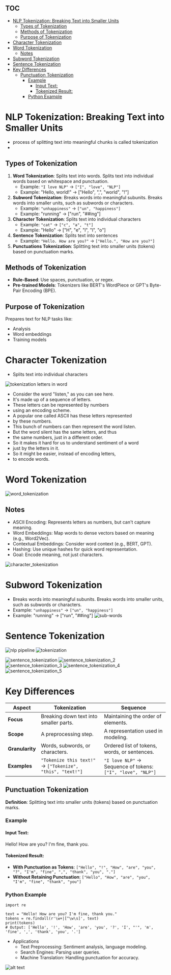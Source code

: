 ## TOC
- [NLP Tokenization: Breaking Text into Smaller Units](#nlp-tokenization-breaking-text-into-smaller-units)
  - [Types of Tokenization](#types-of-tokenization)
  - [Methods of Tokenization](#methods-of-tokenization)
  - [Purpose of Tokenization](#purpose-of-tokenization)
- [Character Tokenization](#character-tokenization)
- [Word Tokenization](#word-tokenization)
  - [Notes](#notes)
- [Subword Tokenization](#subword-tokenization)
- [Sentence Tokenization](#sentence-tokenization)
- [Key Differences](#key-differences)
  - [Punctuation Tokenization](#punctuation-tokenization)
    - [Example](#example)
      - [Input Text:](#input-text)
      - [Tokenized Result:](#tokenized-result)
    - [Python Example](#python-example)




# NLP Tokenization: Breaking Text into Smaller Units
- process of splitting text into meaningful chunks is called tokenization
- 

## Types of Tokenization
1. **Word Tokenization**: Splits text into words. Splits text into individual words based on whitespace and punctuation. 
   - Example: `"I love NLP"` → `["I", "love", "NLP"]`
   - Example: "Hello, world!" -> ["Hello", ",", "world", "!"]
2. **Subword Tokenization**: Breaks words into meaningful subunits. Breaks words into smaller units, such as subwords or characters.  
   - Example: `"unhappiness"` → `["un", "happiness"]`
   - Example: "running" -> ["run", "##ing"]
3. **Character Tokenization**: Splits text into individual characters  
   - Example: `"cat"` → `["c", "a", "t"]`
   - Example: "Hello" -> ["H", "e", "l", "l", "o"]
4. **Sentence Tokenization**: Splits text into sentences  
   - Example: `"Hello. How are you?"` → `["Hello.", "How are you?"]`
5. **Punctuations Tokenization**: Splitting text into smaller units (tokens) based on punctuation marks.

## Methods of Tokenization
- **Rule-Based**: Use spaces, punctuation, or regex.
- **Pre-trained Models**: Tokenizers like BERT's WordPiece or GPT's Byte-Pair Encoding (BPE).

## Purpose of Tokenization
Prepares text for NLP tasks like:
- Analysis
- Word embeddings
- Training models





# Character Tokenization
- Splits text into individual characters 

![tokenization letters in word](assets/tokenization_letters_in_word.png)

- Consider the word "listen," as you can see here.
- It's made up of a sequence of letters.
- These letters can be represented by numbers
- using an encoding scheme.
- A popular one called ASCII has these letters represented
- by these numbers.
- This bunch of numbers can then represent the word listen.
- But the word silent has the same letters, and thus
- the same numbers, just in a different order.
- So it makes it hard for us to understand sentiment of a word
- just by the letters in it.
- So it might be easier, instead of encoding letters,
- to encode words.


# Word Tokenization
![word_tokenization](assets/word_tokenization.png)

## Notes
- ASCII Encoding: Represents letters as numbers, but can't capture meaning.
- Word Embeddings: Map words to dense vectors based on meaning (e.g., Word2Vec).
- Contextual Embeddings: Consider word context (e.g., BERT, GPT).
- Hashing: Use unique hashes for quick word representation.
- Goal: Encode meaning, not just characters.

![character_tokenization](assets/character_tokenization.png)



# Subword Tokenization
- Breaks words into meaningful subunits. Breaks words into smaller units, such as subwords or characters.  
- Example: `"unhappiness"` → `["un", "happiness"]`
- Example: "running" -> ["run", "##ing"]
![sub-words](assets/subwords_tokenization.png)

# Sentence Tokenization
![nlp pipeline](assets/nlp_pipeline.png)
![tokenization](assets/tokenization.png)

![sentence_tokenization](assets/sentence_tokenization.png)
![sentence_tokenization_2](assets/sentence_tokenization_2.png)
![sentence_tokenization_3](assets/sentence_tokenization_3.png)
![sentence_tokenization_4](assets/sentence_tokenization_4.png)
![sentence_tokenization_5](assets/sentence_tokenization_5.png)



# Key Differences

| **Aspect**       | **Tokenization**                           | **Sequence**                          |
|-------------------|-------------------------------------------|---------------------------------------|
| **Focus**        | Breaking down text into smaller parts.    | Maintaining the order of elements.    |
| **Scope**        | A preprocessing step.                     | A representation used in modeling.    |
| **Granularity**  | Words, subwords, or characters.           | Ordered list of tokens, words, or sentences. |
| **Examples**     | `"Tokenize this text!"` → `["Tokenize", "this", "text!"]` | `"I love NLP"` → Sequence of tokens: `["I", "love", "NLP"]` |

## Punctuation Tokenization

**Definition**: Splitting text into smaller units (tokens) based on punctuation marks.

### Example

#### Input Text:

Hello! How are you? I'm fine, thank you.


#### Tokenized Result:
- **With Punctuation as Tokens**: `["Hello", "!", "How", "are", "you", "?", "I'm", "fine", ",", "thank", "you", "."]`
- **Without Retaining Punctuation**: `["Hello", "How", "are", "you", "I'm", "fine", "thank", "you"]`




### Python Example

```
import re

text = "Hello! How are you? I'm fine, thank you."
tokens = re.findall(r'\w+|[^\w\s]', text)
print(tokens)
# Output: ['Hello', '!', 'How', 'are', 'you', '?', 'I', "'", 'm', 'fine', ',', 'thank', 'you', '.']
```

- Applications
  - Text Preprocessing: Sentiment analysis, language modeling.
  - Search Engines: Parsing user queries.
  - Machine Translation: Handling punctuation for accuracy.




![alt text](assets/tokenization_2.png)